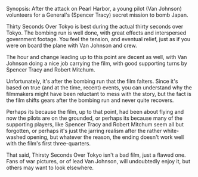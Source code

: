 Synopsis: After the attack on Pearl Harbor, a young pilot (Van Johnson) volunteers for a General's (Spencer Tracy) secret mission to bomb Japan.

Thirty Seconds Over Tokyo is best during the actual thirty seconds over Tokyo. The bombing run is well done, with great effects and interspersed government footage. You feel the tension, and eventual relief, just as if you were on board the plane with Van Johnson and crew. 

The hour and change leading up to this point are decent as well, with Van Johnson doing a nice job carrying the film, with good supporting turns by Spencer Tracy and Robert Mitchum. 

Unfortunately, it's after the bombing run that the film falters. Since it's based on true (and at the time, recent) events, you can understand why the filmmakers might have been reluctant to mess with the story, but the fact is the film shifts gears after the bombing run and never quite recovers.

Perhaps its because the film, up to that point, had been about flying and now the pilots are on the grounded, or perhaps its because many of the supporting players, like Spencer Tracy and Robert Mitchum seem all but forgotten, or perhaps it's just the jarring realism after the rather white-washed opening, but whatever the reason, the ending doesn't work well with the film's first three-quarters. 

That said, Thirsty Seconds Over Tokyo isn't a bad film, just a flawed one. Fans of war pictures, or of lead Van Johnson, will undoubtedly enjoy it, but others may want to look elsewhere.
